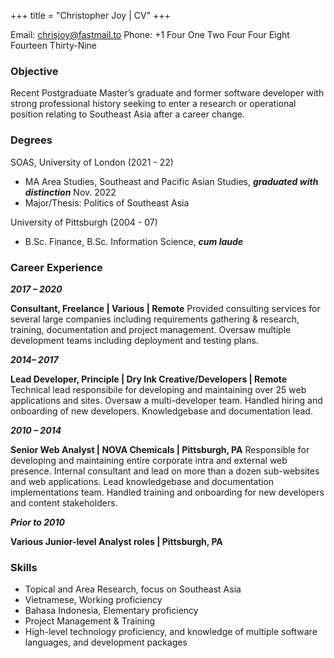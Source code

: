 +++
title = "Christopher Joy | CV"
+++

<!-- ## CV -->

Email: [chrisjoy@fastmail.to](mailto:chrisjoy@fastmail.to)
Phone: +1 Four One Two Four Four Eight Fourteen Thirty-Nine

### Objective

Recent Postgraduate Master’s graduate and former software developer with strong professional history seeking to enter a research or operational position relating to Southeast Asia after a career change.

### Degrees

SOAS, University of London (2021 - 22)

* MA Area Studies, Southeast and Pacific Asian Studies, ***graduated with distinction*** Nov. 2022
* Major/Thesis: Politics of Southeast Asia

University of Pittsburgh (2004 - 07)

* B.Sc. Finance, B.Sc. Information Science, ***cum laude***

### Career Experience

***2017 – 2020***  

**Consultant, Freelance | Various | Remote**
Provided consulting services for several large companies including requirements gathering & research, training, documentation and project management. Oversaw multiple development teams including deployment and testing plans.

***2014– 2017***  

**Lead Developer, Principle | Dry Ink Creative/Developers | Remote**
Technical lead responsibile for developing and maintaining over 25 web applications and sites. Oversaw a multi-developer team. Handled hiring and onboarding of new developers. Knowledgebase and documentation lead.

***2010 – 2014***  

**Senior Web Analyst | NOVA Chemicals | Pittsburgh, PA**
Responsible for developing and maintaining entire corporate intra and external web presence. Internal consultant and lead on more than a dozen sub-websites and web applications. Lead knowledgebase and documentation implementations team. Handled training and onboarding for new developers and content stakeholders.

***Prior to 2010***  

**Various Junior-level Analyst roles | Pittsburgh, PA**

### Skills

* Topical and Area Research, focus on Southeast Asia
* Vietnamese, Working proficiency
* Bahasa Indonesia, Elementary proficiency
* Project Management & Training
* High-level technology proficiency, and knowledge of multiple software languages, and development packages
